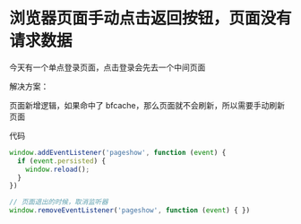 # 浏览器页面手动点击返回按钮，页面没有请求数据

今天有一个单点登录页面，点击登录会先去一个中间页面

解决方案：

页面新增逻辑，如果命中了 bfcache，那么页面就不会刷新，所以需要手动刷新页面

代码

```javascript
window.addEventListener('pageshow', function (event) { 
  if (event.persisted) {
    window.reload();
  }
})

// 页面退出的时候，取消监听器
window.removeEventListener('pageshow', function (event) { })
```

